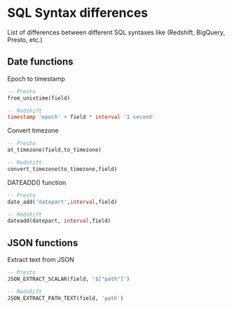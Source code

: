 # SQL Syntax differences
List of differences between different SQL syntaxes like (Redshift, BigQuery, Presto, etc.)

## Date functions

Epoch to timestamp

``` sql 
-- Presto 
from_unixtime(field) 

-- Redshift
timestamp 'epoch' + field * interval '1 second' 
``` 

Convert timezone

``` sql 
-- Presto 
at_timezone(field,to_timezone) 

-- Redshift
convert_timezone(to_timezone,field) 
``` 

DATEADD() function

``` sql 
-- Presto 
date_add('datepart',interval,field)

-- Redshift
dateadd(datepart, interval,field) 
``` 



## JSON functions

Extract text from JSON

``` sql 
-- Presto 
JSON_EXTRACT_SCALAR(field, '$["path"]')

-- Redshift
JSON_EXTRACT_PATH_TEXT(field, 'path')
``` 
